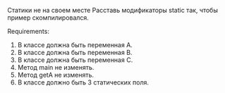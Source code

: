 Статики не на своем месте
Расставь модификаторы static так, чтобы пример скомпилировался.


Requirements:
1. В классе должна быть переменная A.
2. В классе должна быть переменная B.
3. В классе должна быть переменная C.
4. Метод main не изменять.
5. Метод getA не изменять.
6. В классе должно быть 3 статических поля.
